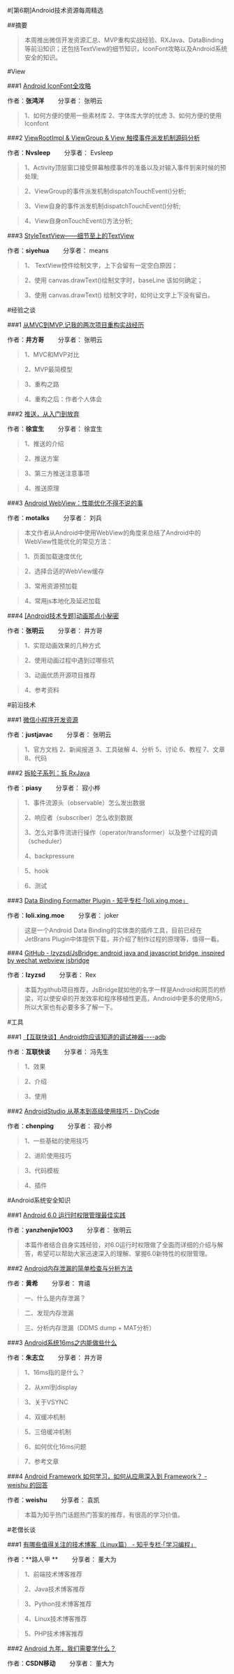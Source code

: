 #[第6期]Android技术资源每周精选


##摘要
>本周推出微信开发资源汇总、MVP重构实战经验、RXJava、DataBinding等前沿知识；还包括TextView的细节知识，IconFont攻略以及Android系统安全的知识。

#View

###1 [Android IconFont全攻略](http://mp.weixin.qq.com/s?__biz=MzAxMTI4MTkwNQ==&mid=2650821086&idx=1&sn=080bc2cfaa04947b974bf6273bbd7259&chksm=80b78540b7c00c56fd15fb8027b4d2730523c32c2099970cc49f9ddc03d235c907dc59e1695c&scene=1&srcid=0918uOZgcVm8Kk2IPJj4ZHto#rd) 

作者：**张鸿洋**   分享者： 张明云

> 1、如何方便的使用一些素材库
> 2、字体库大学的忧虑
> 3、如何方便的使用Iconfont

###2 [ViewRootImpl & ViewGroup & View 触摸事件派发机制源码分析](http://www.jianshu.com/p/670baed75f8b?utm_campaign=haruki&utm_content=note&utm_medium=reader_share&utm_source=weixin) 

作者：**Nvsleep**   分享者： Evsleep

> 1、Activity顶层窗口接受屏幕触摸事件的准备以及对输入事件到来时候的预处理;

> 2、ViewGroup的事件派发机制dispatchTouchEvent()分析;

> 3、View自身的事件派发机制dispatchTouchEvent()分析;

> 4、View自身onTouchEvent()方法分析;

###3 [StyleTextView——细节至上的TextView](http://mp.weixin.qq.com/s?__biz=MzA5MzI3NjE2MA==&mid=2650237088&idx=1&sn=208fdcb2f3f9947e682de1bdfac95527&scene=1&srcid=0915kkeutfqy4d4CXO6hHCSE#rd) 

作者：**siyehua**   分享者： means

> 1、 TextView控件绘制文字，上下会留有一定空白原因；

> 2、使用 canvas.drawText()绘制文字时，baseLine 该如何确定；

> 3、使用 canvas.drawText() 绘制文字时，如何让文字上下没有留白。

#经验之谈

###1 [从MVC到MVP,记我的两次项目重构实战经历](http://mp.weixin.qq.com/s?__biz=MzIwNjQ1NzQxNA==&mid=2247483871&idx=1&sn=2ee9837a6d94bbb83ef966cd26bddec7&scene=1&srcid=0919KEtDO7rbbeH2bDYuvfcy#rd) 

作者：**井方哥**   分享者： 张明云

> 1、MVC和MVP对比

> 2、MVP最简模型

> 3、重构之路

> 4、重构之后：作者个人体会

###2 [推送，从入门到放弃](http://mp.weixin.qq.com/s?__biz=MzAxNzMxNzk5OQ==&mid=2649484726&idx=1&sn=7bcd8c2c9265be6a49b9e9f7fe4a95ad&chksm=83f824b6b48fada09d01bbd7ff09adb2ede6fbc4857d8be7114dab7f9c3f45137b7c6e008c2b&scene=1&srcid=0919nhO8TS5c36snSnr32XuZ#rd) 

作者：**徐宜生**   分享者： 徐宜生

> 1、推送的介绍

> 2、推送方案

> 3、第三方推送注意事项

> 4、推送原理

###3 [Android WebView：性能优化不得不说的事](http://mp.weixin.qq.com/s?__biz=MzI3MDE0NzYwNA==&mid=2651433887&idx=1&sn=49ef97de2710409531c4118819a2f4d7&chksm=f12882e4c65f0bf28f89077a11df980d8e08882b24738812688b20cfb3751d52dda7d83ea43a&scene=1&srcid=0918K1MGEAUWuIETEv3BgQ8O#rd) 

作者：**motalks**   分享者： 刘兵

> 本文作者从Android中使用WebView的角度来总结了Android中的WebView性能优化的常见方法：

> 1、页面加载速度优化

> 2、选择合适的WebView缓存

> 3、常用资源预加载

> 4、常用js本地化及延迟加载

###4 [[Android技术专题]动画那点小秘密](http://mp.weixin.qq.com/s?__biz=MzIwNjQ1NzQxNA==&mid=2247483850&idx=1&sn=92533e833b506820f6729cbb565b35c7&scene=1&srcid=0912HN6s7TLdiZxEwiPhBqiO#rd) 

作者：**张明云**   分享者： 井方哥

> 1、实现动画效果的几种方式

> 2、使用动画过程中遇到过哪些坑

> 3、动画优质开源项目推荐

> 4、参考资料

#前沿技术

###1 [微信小程序开发资源](https://github.com/justjavac/awesome-wechat-weapp) 

作者：**justjavac**   分享者： 张明云

> 1、官方文档
> 2、新闻报道
> 3、工具破解
> 4、分析
> 5、讨论
> 6、教程
> 7、文章
> 8、代码

###2 [拆轮子系列：拆 RxJava](http://sc.qq.com/fx/u?r=mcjpenA) 

作者：**piasy**   分享者： 寂小桦

> 1、事件流源头（observable）怎么发出数据
> 
> 2、响应者（subscriber）怎么收到数据
> 
> 3、怎么对事件流进行操作（operator/transformer）以及整个过程的调（scheduler）
> 
> 4、backpressure

> 5、hook

> 6、测试

###3 [Data Binding Formatter Plugin - 知乎专栏·「loli.xing.moe」](http://zhuanlan.zhihu.com/p/22427306) 

作者：**loli.xing.moe**   分享者： joker

> 这是一个Android Data Binding的实体类的插件工具，目前已经在JetBrans Plugin中体提供下载，并介绍了制作过程的原理等，值得一看。

###4 [GitHub - lzyzsd/JsBridge: android java and javascript bridge, inspired by wechat webview jsbridge](https://github.com/lzyzsd/JsBridge) 

作者：**lzyzsd**   分享者： Rex

> 本篇为github项目推荐，JsBridge就如他的名字一样是Android和网页的桥梁，可以使安卓的开发效率和程序移植性更高，Android中更多的使用h5，所以大家也有必要多多了解一下。

#工具

###1 [【互联快谈】Android你应该知道的调试神器----adb](http://m.pstatp.com/group/6329108662216343810/?iid=5315415024&app=news_article&wxshare_count=1&tt_from=weixin&utm_source=weixin&utm_medium=toutiao_android&utm_campaign=client_share) 

作者：**互联快谈**   分享者： 冯先生

> 1、效果

> 2、介绍

> 3、使用

###2 [AndroidStudio 从基本到高级使用技巧 - DiyCode](http://sc.qq.com/fx/u?r=HLC8bxA) 

作者：**chenping**   分享者： 寂小桦

> 1、一些基础的使用技巧

> 2、进阶使用技巧

> 3、代码模板

> 4、插件

#Android系统安全知识

###1 [Android 6.0 运行时权限管理最佳实践](http://m.blog.csdn.net/article/details?id=52503533) 

作者：**yanzhenjie1003**   分享者： 张明云

> 本篇作者结合自身实践经验，对6.0运行时权限做了全面而详细的介绍与解答，希望可以帮助大家迅速深入的理解、掌握6.0新特性的权限管理。

###2 [Android内存泄漏的简单检查与分析方法](http://mp.weixin.qq.com/s?__biz=MzAxMzYyNDkyNA==&mid=2651332518&idx=1&sn=bcc31ed271efbdc7784c2b18bd046d33&scene=1&srcid=0908vrWOHzhOfspBV5CIdIA4#rd) 

作者：**黄希**   分享者： 育禧

> 一、什么是内存泄漏？

> 二、发现内存泄漏

> 三、分析内存泄漏（DDMS dump + MAT分析）

###3 [Android系统16ms之内能做些什么](http://mp.weixin.qq.com/s?__biz=MzIwNjQ1NzQxNA==&mid=2247483857&idx=1&sn=c74288a11914e5a4560d32e62f043d4a&scene=1&srcid=0914nAGPgMcsWJAWratujNhH#rd) 

作者：**朱志立**   分享者： 井方哥

> 1、16ms指的是什么？

> 2、从xml到display

> 3、关于VSYNC

> 4、双缓冲机制

> 5、三倍缓冲机制

> 6、如何优化16ms问题

> 7、参考文章

###4 [Android Framework 如何学习，如何从应用深入到 Framework？ - weishu 的回答](http://www.zhihu.com/question/46486807/answer/122513260) 

作者：**weishu**   分享者： 袁凯

> 本篇为知乎热门话题热门答案的推荐，有很高的学习价值。

#老僧长谈
 
###1 [有哪些值得关注的技术博客（Linux篇） - 知乎专栏·「学习编程」](http://zhuanlan.zhihu.com/p/22407435) 

作者：**路人甲 **   分享者： 董大为

> 1、前端技术博客推荐

> 2、Java技术博客推荐

> 3、Python技术博客推荐

> 4、Linux技术博客推荐

> 5、PHP技术博客推荐
 
###2 [Android 九年，我们需要学什么？](http://mp.weixin.qq.com/s?__biz=MjM5MjAwODM4MA==&mid=2650687242&idx=1&sn=a4ea8c1e5780eb2494b59cfa51b3c7c2&chksm=bea636d989d1bfcf9c751ba5fdbf55c980ac0d6c4d16c55cbfc467a3fb6d6bee86e229db7e2f&scene=1&srcid=0913wpiPrVMbt0mN3bra4Ksr#rd) 

作者：**CSDN移动**   分享者： 董大为



